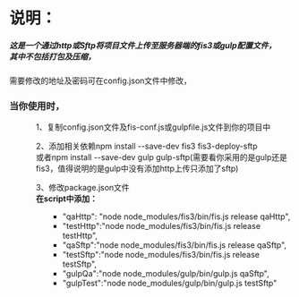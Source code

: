 
<h1>说明：</h1>

<h5>这是一个通过http或Sftp将项目文件上传至服务器端的fis3或gulp配置文件，<br/>其中不包括打包及压缩，</h5>
<p>需要修改的地址及密码可在config.json文件中修改，</p>
<h3>当你使用时，</h3>
<ul>
<ol>1、复制config.json文件及fis-conf.js或gulpfile.js文件到你的项目中</ol>
<ol>2、添加相关依赖npm install --save-dev fis3 fis3-deploy-sftp<br/>
或者npm install --save-dev gulp gulp-sftp(需要看你采用的是gulp还是fis3，值得说明的是gulp中没有添加http上传只添加了sftp)</ol>
<ol>3、修改package.json文件<br/>
<strong>在script中添加：</strong>
<ol>
<ul>
    <li>"qaHttp": "node node_modules/fis3/bin/fis.js release qaHttp",</li>
    <li>"testHttp":"node node_modules/fis3/bin/fis.js release testHttp",</li>
    <li>"qaSftp":"node node_modules/fis3/bin/fis.js release qaSftp",</li>
    <li>"testSftp":"node node_modules/fis3/bin/fis.js release testSftp",</li>
    <li>"gulpQa":"node node_modules/gulp/bin/gulp.js qaSftp",</li>
    <li>"gulpTest":"node node_modules/gulp/bin/gulp.js testSftp"</li>
<ul>
</ol>
</ul>
